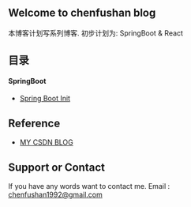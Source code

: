 ## Welcome to chenfushan blog

本博客计划写系列博客. 初步计划为: SpringBoot & React

## 目录

#### SpringBoot

- [Spring Boot Init](springboot/spring-boot-annotation)

## Reference

- [MY CSDN BLOG](https://http://blog.csdn.net/alps1992)

## Support or Contact

If you have any words want to contact me. Email : chenfushan1992@gmail.com
